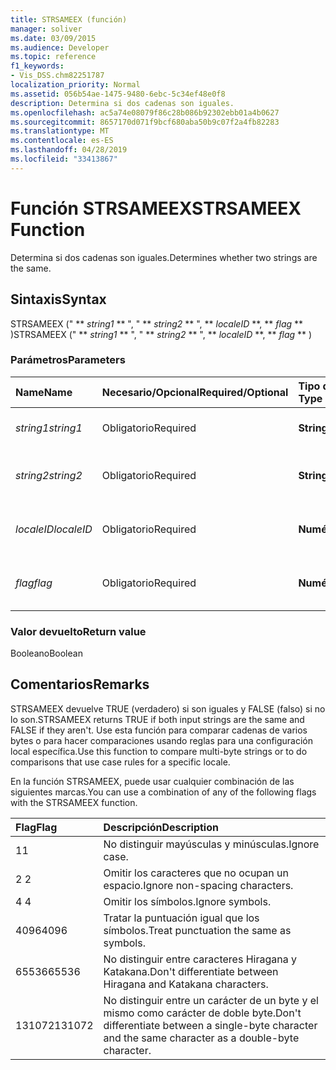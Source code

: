 ```yaml
---
title: STRSAMEEX (función)
manager: soliver
ms.date: 03/09/2015
ms.audience: Developer
ms.topic: reference
f1_keywords:
- Vis_DSS.chm82251787
localization_priority: Normal
ms.assetid: 056b54ae-1475-9480-6ebc-5c34ef48e0f8
description: Determina si dos cadenas son iguales.
ms.openlocfilehash: ac5a74e08079f86c28b086b92302ebb01a4b0627
ms.sourcegitcommit: 8657170d071f9bcf680aba50b9c07f2a4fb82283
ms.translationtype: MT
ms.contentlocale: es-ES
ms.lasthandoff: 04/28/2019
ms.locfileid: "33413867"
---
```

# <a name="strsameex-function"></a><span data-ttu-id="35e4f-103">Función STRSAMEEX</span><span class="sxs-lookup"><span data-stu-id="35e4f-103">STRSAMEEX Function</span></span>

<span data-ttu-id="35e4f-104">Determina si dos cadenas son iguales.</span><span class="sxs-lookup"><span data-stu-id="35e4f-104">Determines whether two strings are the same.</span></span>
  
## <a name="syntax"></a><span data-ttu-id="35e4f-105">Sintaxis</span><span class="sxs-lookup"><span data-stu-id="35e4f-105">Syntax</span></span>

<span data-ttu-id="35e4f-106">STRSAMEEX (" \*\* *string1* \*\* ", " \*\* *string2* \*\* ", \*\* *localeID* \*\*, \*\* *flag* \*\* )</span><span class="sxs-lookup"><span data-stu-id="35e4f-106">STRSAMEEX (" \*\* *string1* \*\* ", " \*\* *string2* \*\* ", \*\* *localeID* \*\*, \*\* *flag* \*\* )</span></span> 
  
### <a name="parameters"></a><span data-ttu-id="35e4f-107">Parámetros</span><span class="sxs-lookup"><span data-stu-id="35e4f-107">Parameters</span></span>

|<span data-ttu-id="35e4f-108">**Name**</span><span class="sxs-lookup"><span data-stu-id="35e4f-108">**Name**</span></span>|<span data-ttu-id="35e4f-109">**Necesario/Opcional**</span><span class="sxs-lookup"><span data-stu-id="35e4f-109">**Required/Optional**</span></span>|<span data-ttu-id="35e4f-110">**Tipo de datos**</span><span class="sxs-lookup"><span data-stu-id="35e4f-110">**Data Type**</span></span>|<span data-ttu-id="35e4f-111">**Descripción**</span><span class="sxs-lookup"><span data-stu-id="35e4f-111">**Description**</span></span>|
|:-----|:-----|:-----|:-----|
| <span data-ttu-id="35e4f-112">_string1_</span><span class="sxs-lookup"><span data-stu-id="35e4f-112">_string1_</span></span> <br/> |<span data-ttu-id="35e4f-113">Obligatorio</span><span class="sxs-lookup"><span data-stu-id="35e4f-113">Required</span></span>  <br/> |<span data-ttu-id="35e4f-114">**String**</span><span class="sxs-lookup"><span data-stu-id="35e4f-114">**String**</span></span> <br/> |<span data-ttu-id="35e4f-115">La primera cadena de la comparación.</span><span class="sxs-lookup"><span data-stu-id="35e4f-115">The first string to compare.</span></span>  <br/> |
| <span data-ttu-id="35e4f-116">_string2_</span><span class="sxs-lookup"><span data-stu-id="35e4f-116">_string2_</span></span> <br/> |<span data-ttu-id="35e4f-117">Obligatorio</span><span class="sxs-lookup"><span data-stu-id="35e4f-117">Required</span></span>  <br/> |<span data-ttu-id="35e4f-118">**String**</span><span class="sxs-lookup"><span data-stu-id="35e4f-118">**String**</span></span> <br/> | <span data-ttu-id="35e4f-119">La segunda cadena de la comparación.</span><span class="sxs-lookup"><span data-stu-id="35e4f-119">The second string to compare.</span></span>  <br/> |
| <span data-ttu-id="35e4f-120">_localeID_</span><span class="sxs-lookup"><span data-stu-id="35e4f-120">_localeID_</span></span> <br/> |<span data-ttu-id="35e4f-121">Obligatorio</span><span class="sxs-lookup"><span data-stu-id="35e4f-121">Required</span></span>  <br/> |<span data-ttu-id="35e4f-122">**Numérico**</span><span class="sxs-lookup"><span data-stu-id="35e4f-122">**Numeric**</span></span> <br/> |<span data-ttu-id="35e4f-123">El código del identificador regional.</span><span class="sxs-lookup"><span data-stu-id="35e4f-123">The locale ID code.</span></span>  <br/> |
| <span data-ttu-id="35e4f-124">_flag_</span><span class="sxs-lookup"><span data-stu-id="35e4f-124">_flag_</span></span> <br/> |<span data-ttu-id="35e4f-125">Obligatorio</span><span class="sxs-lookup"><span data-stu-id="35e4f-125">Required</span></span>  <br/> |<span data-ttu-id="35e4f-126">**Numérico**</span><span class="sxs-lookup"><span data-stu-id="35e4f-126">**Numeric**</span></span> <br/> | <span data-ttu-id="35e4f-127">Un bit que especifica el tipo de comparación.</span><span class="sxs-lookup"><span data-stu-id="35e4f-127">A bit that specifies the type of comparison.</span></span>  <br/> |
   
### <a name="return-value"></a><span data-ttu-id="35e4f-128">Valor devuelto</span><span class="sxs-lookup"><span data-stu-id="35e4f-128">Return value</span></span>

<span data-ttu-id="35e4f-129">Booleano</span><span class="sxs-lookup"><span data-stu-id="35e4f-129">Boolean</span></span>
  
## <a name="remarks"></a><span data-ttu-id="35e4f-130">Comentarios</span><span class="sxs-lookup"><span data-stu-id="35e4f-130">Remarks</span></span>

<span data-ttu-id="35e4f-131">STRSAMEEX devuelve TRUE (verdadero) si son iguales y FALSE (falso) si no lo son.</span><span class="sxs-lookup"><span data-stu-id="35e4f-131">STRSAMEEX returns TRUE if both input strings are the same and FALSE if they aren't.</span></span> <span data-ttu-id="35e4f-132">Use esta función para comparar cadenas de varios bytes o para hacer comparaciones usando reglas para una configuración local específica.</span><span class="sxs-lookup"><span data-stu-id="35e4f-132">Use this function to compare multi-byte strings or to do comparisons that use case rules for a specific locale.</span></span>
  
<span data-ttu-id="35e4f-133">En la función STRSAMEEX, puede usar cualquier combinación de las siguientes marcas.</span><span class="sxs-lookup"><span data-stu-id="35e4f-133">You can use a combination of any of the following flags with the STRSAMEEX function.</span></span>
  
|<span data-ttu-id="35e4f-134">**Flag**</span><span class="sxs-lookup"><span data-stu-id="35e4f-134">**Flag**</span></span>|<span data-ttu-id="35e4f-135">**Descripción**</span><span class="sxs-lookup"><span data-stu-id="35e4f-135">**Description**</span></span>|
|:-----|:-----|
|<span data-ttu-id="35e4f-136">1</span><span class="sxs-lookup"><span data-stu-id="35e4f-136">1</span></span>  <br/> |<span data-ttu-id="35e4f-137">No distinguir mayúsculas y minúsculas.</span><span class="sxs-lookup"><span data-stu-id="35e4f-137">Ignore case.</span></span>  <br/> |
|<span data-ttu-id="35e4f-138">2 </span><span class="sxs-lookup"><span data-stu-id="35e4f-138">2</span></span>  <br/> |<span data-ttu-id="35e4f-139">Omitir los caracteres que no ocupan un espacio.</span><span class="sxs-lookup"><span data-stu-id="35e4f-139">Ignore non-spacing characters.</span></span>  <br/> |
|<span data-ttu-id="35e4f-140">4 </span><span class="sxs-lookup"><span data-stu-id="35e4f-140">4</span></span>  <br/> |<span data-ttu-id="35e4f-141">Omitir los símbolos.</span><span class="sxs-lookup"><span data-stu-id="35e4f-141">Ignore symbols.</span></span>  <br/> |
|<span data-ttu-id="35e4f-142">4096</span><span class="sxs-lookup"><span data-stu-id="35e4f-142">4096</span></span>  <br/> |<span data-ttu-id="35e4f-143">Tratar la puntuación igual que los símbolos.</span><span class="sxs-lookup"><span data-stu-id="35e4f-143">Treat punctuation the same as symbols.</span></span>  <br/> |
|<span data-ttu-id="35e4f-144">65536</span><span class="sxs-lookup"><span data-stu-id="35e4f-144">65536</span></span>  <br/> |<span data-ttu-id="35e4f-145">No distinguir entre caracteres Hiragana y Katakana.</span><span class="sxs-lookup"><span data-stu-id="35e4f-145">Don't differentiate between Hiragana and Katakana characters.</span></span>  <br/> |
|<span data-ttu-id="35e4f-146">131072</span><span class="sxs-lookup"><span data-stu-id="35e4f-146">131072</span></span>  <br/> |<span data-ttu-id="35e4f-147">No distinguir entre un carácter de un byte y el mismo como carácter de doble byte.</span><span class="sxs-lookup"><span data-stu-id="35e4f-147">Don't differentiate between a single-byte character and the same character as a double-byte character.</span></span>  <br/> |
   

